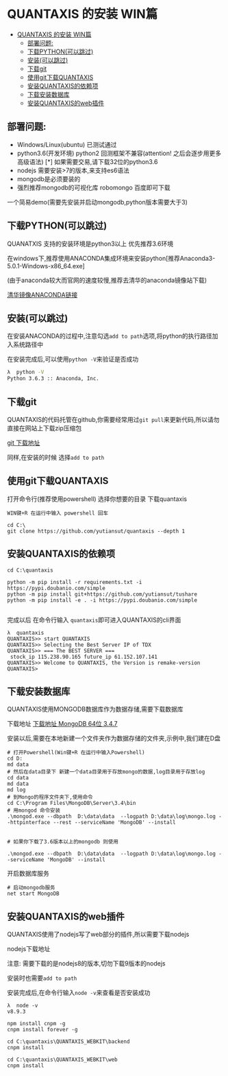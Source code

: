 # QUANTAXIS 的安装 WIN篇
<!-- TOC -->

- [QUANTAXIS 的安装 WIN篇](#quantaxis-的安装-win篇)
    - [部署问题:](#部署问题)
    - [下载PYTHON(可以跳过)](#下载python可以跳过)
    - [安装(可以跳过)](#安装可以跳过)
    - [下载git](#下载git)
    - [使用git下载QUANTAXIS](#使用git下载quantaxis)
    - [安装QUANTAXIS的依赖项](#安装quantaxis的依赖项)
    - [下载安装数据库](#下载安装数据库)
    - [安装QUANTAXIS的web插件](#安装quantaxis的web插件)

<!-- /TOC -->
## 部署问题:

- Windows/Linux(ubuntu) 已测试通过
- python3.6(开发环境) python2 回测框架不兼容(attention! 之后会逐步用更多高级语法)   [*] 如果需要交易,请下载32位的python3.6
- nodejs 需要安装>7的版本,来支持es6语法
- mongodb是必须要装的
- 强烈推荐mongodb的可视化库  robomongo 百度即可下载

一个简易demo(需要先安装并启动mongodb,python版本需要大于3)





## 下载PYTHON(可以跳过)

QUANATXIS 支持的安装环境是python3以上 优先推荐3.6环境

在windows下,推荐使用ANACONDA集成环境来安装python[推荐Anaconda3-5.0.1-Windows-x86_64.exe]

(由于anaconda较大而官网的速度较慢,推荐去清华的anaconda镜像站下载)

[清华镜像ANACONDA链接](https://mirrors.tuna.tsinghua.edu.cn/anaconda/archive/)

## 安装(可以跳过)

在安装ANACONDA的过程中,注意勾选```add to path```选项,将python的执行路径加入系统路径中

在安装完成后,可以使用```python -V```来验证是否成功

```bash
λ  python -V
Python 3.6.3 :: Anaconda, Inc.
```

## 下载git

QUANTAXIS的代码托管在github,你需要经常用过```git pull```来更新代码,所以请勿直接在网站上下载zip压缩包

[git 下载地址](http://rj.baidu.com/soft/detail/40642.html)

同样,在安装的时候 选择```add to path```

## 使用git下载QUANTAXIS

打开命令行(推荐使用powershell) 选择你想要的目录 下载quantaxis


``` 
WIN键+R 在运行中输入 powershell 回车

cd C:\
git clone https://github.com/yutiansut/quantaxis --depth 1 
```

## 安装QUANTAXIS的依赖项

```
cd C:\quantaxis

python -m pip install -r requirements.txt -i https://pypi.doubanio.com/simple
python -m pip install git+https://github.com/yutiansut/tushare
python -m pip install -e . -i https://pypi.doubanio.com/simple


```

完成以后 在命令行输入 ```quantaxis```即可进入QUANTAXIS的cli界面

```
λ  quantaxis
QUANTAXIS>> start QUANTAXIS
QUANTAXIS>> Selecting the Best Server IP of TDX
QUANTAXIS>> === The BEST SERVER ===
 stock_ip 115.238.90.165 future_ip 61.152.107.141
QUANTAXIS>> Welcome to QUANTAXIS, the Version is remake-version
QUANTAXIS>
```


## 下载安装数据库

QUANTAXIS使用MONGODB数据库作为数据存储,需要下载数据库

下载地址
[下载地址 MongoDB 64位 3.4.7](https://www.mongodb.com/dr/fastdl.mongodb.org/win32/mongodb-win32-x86_64-2008plus-ssl-3.4.7-signed.msi)

安装以后,需要在本地新建一个文件夹作为数据存储的文件夹,示例中,我们建在D盘

```
# 打开Powershell(Win键+R 在运行中输入Powershell)
cd D:
md data
# 然后在data目录下 新建一个data目录用于存放mongo的数据,log目录用于存放log
cd data
md data
md log
# 到Mongo的程序文件夹下,使用命令
cd C:\Program Files\MongoDB\Server\3.4\bin
# 用mongod 命令安装
.\mongod.exe --dbpath  D:\data\data  --logpath D:\data\log\mongo.log --httpinterface --rest --serviceName 'MongoDB' --install


# 如果你下载了3.6版本以上的mongodb 则使用

.\mongod.exe --dbpath  D:\data\data  --logpath D:\data\log\mongo.log --serviceName 'MongoDB' --install
```

开启数据库服务

```
# 启动mongodb服务
net start MongoDB
```

## 安装QUANTAXIS的web插件

QUANTAXIS使用了nodejs写了web部分的插件,所以需要下载nodejs

nodejs下载地址 [](https://nodejs.org/zh-cn/download/current/)

注意: 需要下载的是nodejs8的版本,切勿下载9版本的nodejs

安装时也需要```add to path ```

安装完成后,在命令行输入```node -v```来查看是否安装成功

```
λ  node -v
v8.9.3
```


```
npm install cnpm -g
cnpm install forever -g

cd C:\quantaxis\QUANTAXIS_WEBKIT\backend
cnpm install

cd C:\quantaxis\QUANTAXIS_WEBKIT\web
cnpm install

```



